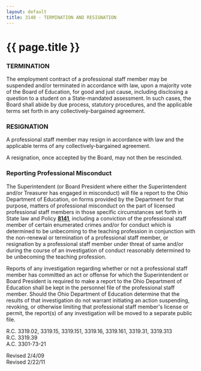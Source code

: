```yaml
---
layout: default
title: 3140 - TERMINATION AND RESIGNATION
---
```


{{ page.title }}
================

### TERMINATION

The employment contract of a professional staff member may be suspended
and/or terminated in accordance with law, upon a majority vote of the
Board of Education, for good and just cause, including disclosing a
question to a student on a State-mandated assessment. In such cases, the
Board shall abide by due process, statutory procedures, and the
applicable terms set forth in any collectively-bargained agreement.

### RESIGNATION

A professional staff member may resign in accordance with law and the
applicable terms of any collectively-bargained agreement.

A resignation, once accepted by the Board, may not then be rescinded.

### Reporting Professional Misconduct

The Superintendent (or Board President where either the Superintendent
and/or Treasurer has engaged in misconduct) will file a report to the
Ohio Department of Education, on forms provided by the Department for
that purpose, matters of professional misconduct on the part of licensed
professional staff members in those specific circumstances set forth in
State law and Policy [**8141**](po8141.html), including a conviction of
the professional staff member of certain enumerated crimes and/or for
conduct which is determined to be unbecoming to the teaching profession
in conjunction with the non-renewal or termination of a professional
staff member, or resignation by a professional staff member under threat
of same and/or during the course of an investigation of conduct
reasonably determined to be unbecoming the teaching profession.

Reports of any investigation regarding whether or not a professional
staff member has committed an act or offense for which the
Superintendent or Board President is required to make a report to the
Ohio Department of Education shall be kept in the personnel file of the
professional staff member. Should the Ohio Department of Education
determine that the results of that investigation do not warrant
initiating an action suspending, revoking, or otherwise limiting that
professional staff member's license or permit, the report(s) of any
investigation will be moved to a separate public file.

R.C. 3319.02, 3319.15, 3319.151, 3319.16, 3319.161, 3319.31, 3319.313\
 R.C. 3319.39\
 A.C. 3301-73-21

Revised 2/4/09\
 Revised 2/22/11
